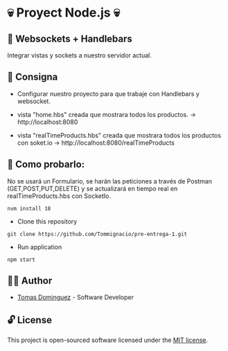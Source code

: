 # :skull: Proyect Node.js :skull:

## :thought_balloon: Websockets + Handlebars

Integrar vistas y sockets a nuestro servidor actual.

## :checkered_flag: Consigna

-   Configurar nuestro proyecto para que trabaje con Handlebars y websocket.

-   vista "home.hbs" creada que mostrara todos los productos. -> http://localhost:8080

-   vista "realTimeProducts.hbs" creada que mostrara todos los productos con soket.io -> http://localhost:8080/realTimeProducts

## :checkered_flag: Como probarlo:

No se usará un Formulario, se harán las peticiones a través de Postman (GET,POST,PUT,DELETE) y se actualizará en tiempo real en realTimeProducts.hbs con SocketIo.

```shell
nvm install 18
```

-   Clone this repository

```shell
git clone https://github.com/Tommignacio/pre-entrega-1.git
```

-   Run application

```shell
npm start
```

## :man_technologist: Author

-   [Tomas Dominguez](https://github.com/Tommignacio) - Software Developer

## :unlock: License

This project is open-sourced software licensed under the [MIT license](LICENSE).
